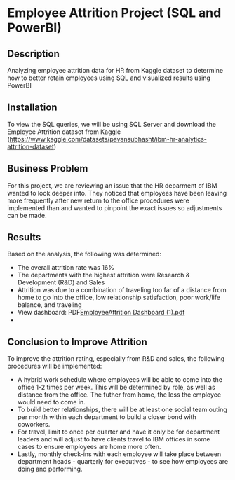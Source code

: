 # Employee Attrition Project (SQL and PowerBI)

## Description
Analyzing employee attrition data for HR from Kaggle dataset to determine how to better retain employees using SQL and visualized results using PowerBI

## Installation

To view the SQL queries, we will be using SQL Server and download the Employee Attrition dataset from Kaggle (https://www.kaggle.com/datasets/pavansubhasht/ibm-hr-analytics-attrition-dataset)  

## Business Problem
For this project, we are reviewing an issue that the HR deparment of IBM wanted to look deeper into. They noticed that employees have been leaving more frequently after new return to the office procedures were implemented than and wanted to pinpoint the exact issues so adjustments can be made. 

## Results
Based on the analysis, the following was determined:
  - The overall attrition rate was 16%
  - The departments with the highest attrition were Research & Development (R&D) and Sales
  - Attrition was due to a combination of traveling too far of a distance from home to go into the office, low relationship satisfaction, poor work/life balance, and traveling
  - View dashboard:  PDF[EmployeeAttrition Dashboard (1).pdf](https://github.com/MalcolmQSmith/EmployeeAttrition/files/12554502/EmployeeAttrition.Dashboard.1.pdf)
  -                   


## Conclusion to Improve Attrition
To improve the attrition rating, especially from R&D and sales, the following procedures will be implemented:
  - A hybrid work schedule where employees will be able to come into the office 1-2 times per week. This will be determined by role, as well as distance from the office. The futher from home, the less the employee would need to come in.
  - To build better relationships, there will be at least one social team outing per month         within each department to build a closer bond with coworkers.
  - For travel, limit to once per quarter and have it only be for department leaders and will adjust to have clients travel to IBM offices in some cases to ensure employees are home more often.
  - Lastly, monthly check-ins with each employee will take place between department heads - quarterly for executives - to see how employees are doing and performing.


